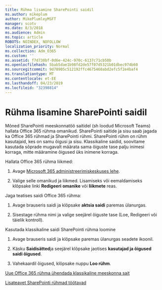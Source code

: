 ```yaml
---
title: Rühma lisamine SharePointi saidil
ms.author: mikeplum
author: MikePlumleyMSFT
manager: scotv
ms.date: 8/3/2018
ms.audience: Admin
ms.topic: article
ROBOTS: NOINDEX, NOFOLLOW
localization_priority: Normal
ms.collection: Adm_O365
ms.custom: ''
ms.assetid: f7d730bf-0d6e-424c-970c-6137c71cb50b
ms.openlocfilehash: 5bab5dae1b98fd2de57f07d5321b01dbec974b60
ms.sourcegitcommit: 9d78905c512192ffc4675468abd2efc5f2e4baf4
ms.translationtype: MT
ms.contentlocale: et-EE
ms.lasthandoff: 04/23/2019
ms.locfileid: "32398814"
---
```

# <a name="add-a-group-to-a-sharepoint-site"></a>Rühma lisamine SharePointi saidil

Mõned SharePointi meeskonnatöö saitidel (sh loodud Microsoft Teams) hallata Office 365 rühma omanikud. SharePointi saitide ja sisu saab jagada ka Office 365 rühmad ja SharePointi rühmi. SharePointi rühm on rühm kasutajaid, kes on samu õigusi ja sisu. Klassikaline saidid, soovitame kasutada sõprade mugavalt määrata sama õiguste tase palju inimesi korraga, mitte määramine õigused üks inimene korraga.
  
Hallata Office 365 rühma liikmed:
  
1. Avage [Microsoft 365 administreerimiskeskuses lehe](https://portal.office.com/adminportal/home#/groups).
    
2. Valige selle omanikud ja liikmed. Lisamiseks või eemaldamiseks klõpsake linki **Redigeeri** **omanike** või **liikmete** reas. 
    
Jaga teatises saidi Office 365 rühma:
  
1. Avage brauseris saidi ja klõpsake **aktsia saidi** paremas ülanurgas. 
    
2. Sisestage rühma nimi ja valige seejärel õiguste tase (Loe, Redigeeri või täielik kontroll).
    
Kasutada klassikaline saidi SharePointi rühma loomine
  
1. Avage brauseris saidi ja klõpsake paremas ülanurgas seadete ikoonil.
    
2. Käsku **Saidisätted**ja seejärel klõpsake jaotises **kasutajad ja õigused** **saidi õigused**.
    
3. Vahekaardil õigused, klõpsake nuppu **Loo rühm**.
    
[Uue Office 365 rühma ühendada klassikaline meeskonna sait](https://go.microsoft.com/fwlink/?linkid=2008654)
  
[Lisateavet SharePointi rühmad töötavad](https://go.microsoft.com/fwlink/?linkid=874658)
  

